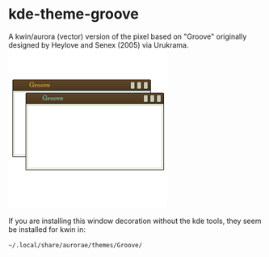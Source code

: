 # kde-theme-groove
A kwin/aurora (vector) version of the pixel based on "Groove" originally designed by Heylove and Senex (2005) via Urukrama.
![](logo.png)

If you are installing this window decoration without the kde tools, they seem be installed for kwin in:
```
~/.local/share/aurorae/themes/Groove/
```
